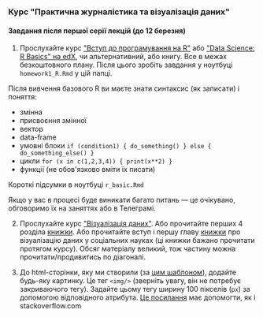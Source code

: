 ### Курс "Практична журналістика та візуалізація даних"
#### Завдання після першої серії лекцій (до 12 березня)

1. Прослухайте курс ["Вступ до програмування на R"](https://www.datacamp.com/courses/free-introduction-to-r) або ["Data Science: R Basics" на edX](https://courses.edx.org/courses/course-v1:HarvardX+PH125.1x+1T2020/course/), чи альтернативний, або книгу. Все в межах безкоштовного плану. Після цього зробіть завдання у ноутбуці `homework1_R.Rmd` у цій папці.

Після вивчення базового R ви маєте знати синтаксис (як записати) і поняття:
- змінна
- присвоєння змінної
- вектор
- data-frame
- умовні блоки `if (condition1) { do_something() } else { do_something_else() }`
- цикли `for (x in c(1,2,3,4)) { print(x**2) }`
- функції (не обов'язково вміти їх писати)

Короткі підсумки в ноутбуці `r_basic.Rmd`

Якщо у вас в процесі буде виникати багато питань — це очікувано, обговоримо їх на заняттях або в Телеграмі.

2. Прослухайте курс ["Візуалізація даних"](https://courses.prometheus.org.ua/courses/IRF/DV101/2016_T3/about). Або прочитайте перших 4 розділа [книжки](https://serialmentor.com/dataviz/). Або прочитайте вступ і першу главу [книжки](http://socviz.co/) про візуалізацію даних у соціальних науках (ці книжки бажано прочитати протягом курсу). Обсяг матеріалу великий, тож частину можна прочитати/продивитись по діагоналі.

3. До html-сторінки, яку ми створили (за [цим шаблоном](https://www.w3schools.com/html/)), додайте будь-яку картинку. Це тег `<img/>` (зверніть увагу, він не потребує закриваючого тегу). Задайте цьому тегу ширину 100 пікселів (`px`) за допомогою відповідного атрибута. [Це посилання](https://www.w3schools.com/tags/att_img_width.asp) має допомогти, як і stackoverflow.com 
